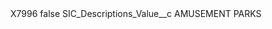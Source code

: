 <?xml version="1.0" encoding="UTF-8"?>
<CustomMetadata xmlns="http://soap.sforce.com/2006/04/metadata" xmlns:xsi="http://www.w3.org/2001/XMLSchema-instance" xmlns:xsd="http://www.w3.org/2001/XMLSchema">
    <label>X7996</label>
    <protected>false</protected>
    <values>
        <field>SIC_Descriptions_Value__c</field>
        <value xsi:type="xsd:string">AMUSEMENT PARKS</value>
    </values>
</CustomMetadata>
